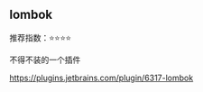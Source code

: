 ## lombok

推荐指数：⭐⭐⭐⭐

不得不装的一个插件

https://plugins.jetbrains.com/plugin/6317-lombok



































































